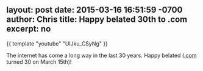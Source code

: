 layout: post
date: 2015-03-16 16:51:59 -0700
author: Chris
title: Happy belated 30th to .com
excerpt: no
----

{{ template "youtube" "UlJku_CSyNg" }}

The internet has come a long way in the last 30 years. Happy belated ([.com](https://iwantmyname.com/domains/com-domain-name-registration-for-commercial) turned 30 on March 15th)!